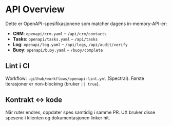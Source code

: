 # API Overview

Dette er OpenAPI-spesifikasjonene som matcher dagens in-memory-API-er:

- **CRM**: `openapi/crm.yaml` – `/api/crm/contacts`
- **Tasks**: `openapi/tasks.yaml` – `/api/tasks`
- **Log**: `openapi/log.yaml` – `/api/logs`, `/api/audit/verify`
- **Buoy**: `openapi/buoy.yaml` – `/buoy/complete`

## Lint i CI
Workflow: `.github/workflows/openapi-lint.yml` (Spectral). Første iterasjoner er non-blocking (bruker `|| true`).

## Kontrakt ↔️ kode
Når ruter endres, oppdater spes samtidig i samme PR. UX bruker disse spesene i klienten og dokumentasjonen linker hit.
